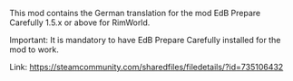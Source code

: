 This mod contains the German translation for the mod EdB Prepare Carefully 1.5.x or above for RimWorld.

Important: It is mandatory to have EdB Prepare Carefully installed for the mod to work. 

Link: https://steamcommunity.com/sharedfiles/filedetails/?id=735106432
